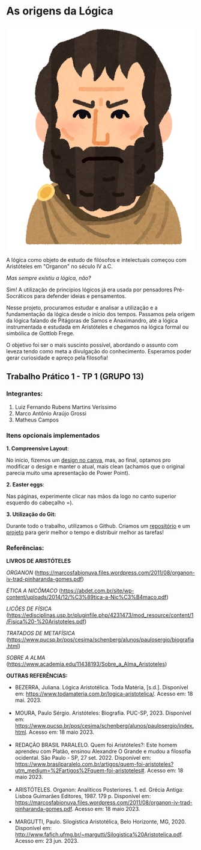 # As origens da Lógica

![](imgs/logo3.png)

A lógica como objeto de estudo de filósofos e intelectuais começou com Aristóteles em "Organon" no século IV a.C. 

*Mas sempre existiu a lógica, não?*

Sim! A utilização de princípios lógicos já era usada por pensadores Pré-Socráticos para defender ideias e pensamentos.

Nesse projeto, procuramos estudar e analisar a utilização e a fundamentação da lógica desde o início dos tempos. Passamos pela origem da lógica falando de Pitágoras de Samos e Anaximandro, até a lógica instrumentada e estudada em Aristóteles e chegamos na lógica formal ou simbólica de Gottlob Frege.

O objetivo foi ser o mais suscinto possível, abordando o assunto com leveza tendo como meta a divulgação do conhecimento. Esperamos poder gerar curiosidade e apreço pela filosofia!

## Trabalho Prático 1 - TP 1 (GRUPO 13)

### Integrantes:
1. Luiz Fernando Rubens Martins Veríssimo
2. Marco Antônio Araújo Grossi
3. Matheus Campos

### Itens opcionais implementados

**1. Compreensive Layout**:
    
No início, fizemos um <a href="https://www.canva.com/design/DAFjANEfkbQ/vc3VYUOYLvue5QyJGkNAoA/edit?utm_content=DAFjANEfkbQ&utm_campaign=designshare&utm_medium=link2&utm_source=sharebutton">design no canva</a>, mas, ao final, optamos pro modificar o design e manter o atual, mais clean (achamos que o original parecia muito uma apresentação de Power Point).

**2. Easter eggs**:

Nas páginas, experimente clicar nas mãos da logo no canto superior esquerdo do cabeçalho =).

**3. Utilização do Git:**

Durante todo o trabalho, utilizamos o Github. Criamos um <a href="https://github.com/marcogrossi1/TP1">repositório</a> e um <a href="https://github.com/users/marcogrossi1/projects/1">projeto</a> para gerir melhor o tempo e distribuir melhor as tarefas!

### Referências:
**LIVROS DE ARISTÓTELES**

*ORGANON* 
    (https://marcosfabionuva.files.wordpress.com/2011/08/organon-iv-trad-pinharanda-gomes.pdf)

*ÉTICA A NICÔMACO* 
    (https://abdet.com.br/site/wp-content/uploads/2014/12/%C3%89tica-a-Nic%C3%B4maco.pdf)

*LICÕES DE FÍSICA* 
    (https://edisciplinas.usp.br/pluginfile.php/4231473/mod_resource/content/1/Fisica%20-%20Aristoteles.pdf)

*TRATADOS DE METAFÍSICA* 
    (https://www.pucsp.br/pos/cesima/schenberg/alunos/paulosergio/biografia.html)

*SOBRE A ALMA* 
(https://www.academia.edu/11438193/Sobre_a_Alma_Aristoteles)

**OUTRAS REFERÊNCIAS:**
<ul>
            <li>BEZERRA, Juliana. Lógica Aristotélica. Toda Matéria, [s.d.]. Disponível em: <a href="https://www.todamateria.com.br/logica-aristotelica/">https://www.todamateria.com.br/logica-aristotelica/</a>. Acesso em: 18 mai. 2023.</li>
            <br>
            <li>MOURA, Paulo Sérgio. Aristóteles: Biografia. PUC-SP, 2023. Disponível em: <a href="https://www.pucsp.br/pos/cesima/schenberg/alunos/paulosergio/index.html">https://www.pucsp.br/pos/cesima/schenberg/alunos/paulosergio/index.html</a>. Acesso em: 18 maio 2023.</li>
            <br>
            <li>REDAÇÃO BRASIL PARALELO. Quem foi Aristóteles?: Este homem aprendeu com Platão, ensinou Alexandre O Grande e mudou a filosofia ocidental. São Paulo - SP, 27 set. 2022. Disponível em: <a href="https://www.brasilparalelo.com.br/artigos/quem-foi-aristoteles?utm_medium=%2Fartigos%2Fquem-foi-aristoteles#">https://www.brasilparalelo.com.br/artigos/quem-foi-aristoteles?utm_medium=%2Fartigos%2Fquem-foi-aristoteles#</a>. Acesso em: 18 maio 2023.</li>
            <br>
            <li>ARISTÓTELES. Organon: Analíticos Posteriores. 1. ed. Grécia Antiga: Lisboa Guimarães Editores, 1987. 179 p. Disponível em: <a href="https://marcosfabionuva.files.wordpress.com/2011/08/organon-iv-trad-pinharanda-gomes.pdf">https://marcosfabionuva.files.wordpress.com/2011/08/organon-iv-trad-pinharanda-gomes.pdf</a>. Acesso em: 18 maio 2023.</li>
            <br>
            <li>MARGUTTI, Paulo. Silogística Aristotélica, Belo Horizonte, MG, 2020. Disponível em: <a href="http://www.fafich.ufmg.br/~margutti/Silogistica%20Aristotelica.pdf">http://www.fafich.ufmg.br/~margutti/Silogistica%20Aristotelica.pdf</a>. Acesso em: 23 jun. 2023.</li>
</ul>
